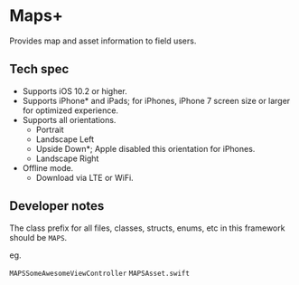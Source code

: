 # Maps+

Provides map and asset information to field users.

## Tech spec

- Supports iOS 10.2 or higher.
- Supports iPhone* and iPads; for iPhones, iPhone 7 screen size or larger for optimized experience.
- Supports all orientations.
  - Portrait
  - Landscape Left
  - Upside Down*; Apple disabled this orientation for iPhones.
  - Landscape Right
- Offline mode.
  - Download via LTE or WiFi.

## Developer notes

The class prefix for all files, classes, structs, enums, etc in this framework should be `MAPS`.

eg.

`MAPSSomeAwesomeViewController`
`MAPSAsset.swift`
